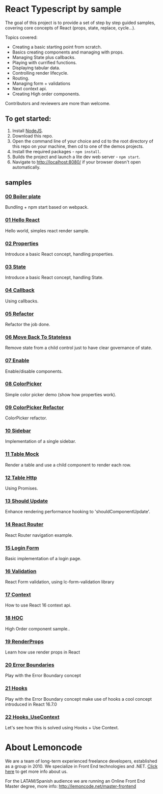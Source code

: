 # React Typescript by sample

The goal of this project is to provide a set of step by step guided samples, covering
core concepts of React (props, state, replace, cycle...).

Topics covered:

+ Creating a basic starting point from scratch.
+ Basics creating components and managing with props.
+ Managing State plus callbacks.
+ Playing with currified functions.
+ Displaying tabular data.
+ Controlling render lifecycle.
+ Routing.
+ Managing form + validations
+ Next context api.
+ Creating High order components.


Contributors and reviewers are more than welcome.

## To get started:  
1. Install [NodeJS](http://www.nodejs.org).
2. Download this repo.
3. Open the command line of your choice and cd to the root directory of this repo on your machine,
then cd to one of the demos projects.
4. Install the required packages - `npm install`.
5. Builds the project and launch a lite dev web server - `npm start`.
6. Navigate to [http://localhost:8080/](http://localhost:8080/) if your browser doesn't open automatically.

## samples

### [00 Boiler plate](./00_Boilerplate/readme.md)

Bundling + npm start based on webpack.

### [01 Hello React](./01_HelloReact/readme.md)

Hello world, simples react render sample.

### [02 Properties](./02_Properties/readme.md)

Introduce a basic React concept, handling properties.

### [03 State](./03_State/readme.md)

Introduce a basic React concept, handling State.

### [04 Callback](./04_Callback/readme.md)

Using callbacks.

### [05 Refactor](./05_Refactor/readme.md)

Refactor the job done.

### [06 Move Back To Stateless](./06_MoveBackToStateless/readme.md)

Remove state from a child control just to have clear governance of state.

### [07 Enable](./07_Enable/readme.md)

Enable/disable components.

### [08 ColorPicker](./08_Colorpicker/readme.md)

Simple color picker demo (show how properties work).

### [09 ColorPicker Refactor](./09_ColorpRefactor/readme.md)

ColorPicker refactor.

### [10 Sidebar](./10_Sidebar/readme.md)

Implementation of a single sidebar.

### [11 Table Mock](./11_TableMock/readme.md)

Render a table and use a child component to render each row.

### [12 Table Http](./12_TableHttp/readme.md)

Using Promises.

### [13 Should Update](./13_ShouldUpdate/readme.md)

Enhance rendering performance hooking to 'shouldComponentUpdate'.

### [14 React Router](./14_ReactRouter/readme.md)

React Router navigation example.

### [15 Login Form](./15_LoginForm/readme.md)

Basic implementation of a login page.

### [16 Validation](./16_Validation/readme.md)

React Form validation, using lc-form-validation library

### [17 Context](./17_Context/readme.md)

How to use React 16 context api.

### [18 HOC](./18_Hoc/readme.md)

High Order component sample..

### [19 RenderProps](./19_RenderProps/readme.md)
Learn how use render props in React

### [20 Error Boundaries](./20_ErrorBoundaries/readme.md)
Play with the Error Boundary concept

### [21 Hooks](./21_Hooks/readme.md)
Play with the Error Boundary concept
make use of hooks a cool concept introduced in React 16.7.0

### [22 Hooks_UseContext](./22_Hooks_UseContext/Readme.md)
Let's see how this is solved using Hooks + Use Context.



# About Lemoncode

We are a team of long-term experienced freelance developers, established as a group in 2010.
We specialize in Front End technologies and .NET. [Click here](http://lemoncode.net/services/en/#en-home) to get more info about us.

For the LATAM/Spanish audience we are running an Online Front End Master degree, more info: http://lemoncode.net/master-frontend

